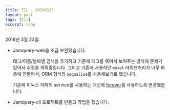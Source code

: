 ```yaml
---
title: TIL - 20190323
layout: post
tags: [til]
excerpt: none
---
```


2019년 3월 23일.

- Jamquery-web을 조금 보완했습니다.
  
  태그/이름/날짜별 검색을 추가하고 기존에 태그를 묶어서 보여주는 방식에 문제가 있어서 수정을 계획중입니다.
  그리고 기존에 사용하던 `mysql` 라이브러리가 너무 마음에 안들어서, ORM 형식의 `Sequalize`를 사용해보기로 했습니다.

  기존에 리눅스 자체의 service를 사용하는 대신에 [forever](https://github.com/foreverjs/forever)를 사용하도록 변경했습니다.

- Jamquery-cli 프로젝트를 만들고 작업을 했습니다.